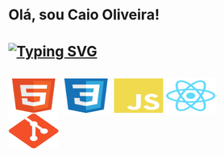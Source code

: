 # Olá, sou Caio Oliveira!
# [![Typing SVG](https://readme-typing-svg.herokuapp.com?color=%23CD2E2E&size=34&duration=8000&width=700&lines=Desenvolvedor+Front-End%2C+tecnologias%3A+)](https://git.io/typing-svg)
 <div style="display: inline_block;">
 <br>
 <img align="center" alt="/" height="70" width="100" src="https://raw.githubusercontent.com/devicons/devicon/master/icons/html5/html5-original.svg">
 <img align="center" alt="/" height="70" width="100" src="https://raw.githubusercontent.com/devicons/devicon/master/icons/css3/css3-original.svg">
 <img align="center" alt="/" height="70" width="100" src="https://raw.githubusercontent.com/devicons/devicon/master/icons/javascript/javascript-plain.svg">
 <img align="center" alt="/" height="70" width="100" src="https://raw.githubusercontent.com/alexandresaints/alexandresaints/main/Profile--GitHubAuxiliaryFiles/react-original.svg">
 <img align="center" alt="/" height="70" width="100" src="https://github.com/alexandresaints/alexandresaints/blob/main/Profile--GitHubAuxiliaryFiles/git-plain.svg">
</div>

 

